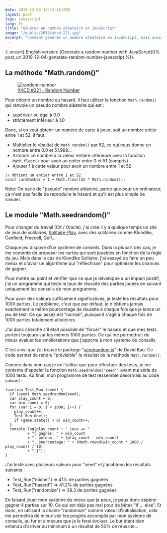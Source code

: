 ```yaml
---
date: 2019-12-03 12:13:15+200
layout: post
tags: javascript
lang: fr
title: "Générer un nombre aléatoire en JavaScript"
image: "/public/2019/xkcd-221.jpg"
excerpt: "Comment générer un nombre aléatoire en JavaScript, mais aussi comment utiliser le module 'seedrandom' pour rendre le hasard plus prévisible."
---
```


{:.encart}
English version: [Generate a random number with JavaScript]({% post_url 2019-12-04-generate-random-number-javascript %}).

## La méthode "Math.random()"

<figure>
  <img src="{{ page.image }}" alt="random-number" />
  <figcaption>
    <a href="https://xkcd.com/221/">XKCD #221 - Random Number</a>
  </figcaption>
</figure>

Pour obtenir un nombre au hasard, il faut utiliser la fonction `Math.random()`
qui renvoie un pseudo nombre aléatoire qui est :

* supérieur ou égal à 0.0
* strictement inférieur à 1.0

Donc, si on veut obtenir un numéro de carte à jouer, soit un nombre entier entre
1 et 52, il faut :

* Multiplier le résultat de `Math.random()` par 52, ce qui nous donne un nombre
entre 0.0 et 51.999...
* Arrondir ce nombre à la valeur entière inférieure avec la fonction
`Math.floor()` pour avoir un entier entre 0 et 51 (compris)
* Ajouter 1 à cette valeur pour avoir un nombre entre 1 et 52

```
// Obtient un entier entre 1 et 52
const cardNumber = 1 + Math.floor(52 * Math.random());
```

Note: On parle de "pseudo" nombre aléatoire, parce que pour un ordinateur, ça
n'est pas facile de reproduire le hasard et qu'il est plus simple de simuler.


## Le module "Math.seedrandom()"

Pour changer du travail (C# / Oracle), j'ai créé il y a quelque temps un site de
jeux de solitaires, [Solitaire-Play](https://www.solitaire-play.com/), avec des
solitaires comme Klondike, Canfield, Freecell, Golf...

Chaque jeu dispose d'un système de conseils. Dans la plupart des cas, je me
contente de proposer les cartes qui sont jouables en fonction de la règle du
jeu. Mais dans le cas de Klondike Solitaire, j'ai essayé de faire un peu mieux
et d'avoir un algorithme qui "réflechisse" pour optimiser les chances de gagner.

Pour mettre au point et vérifier que ce que je développe a un impact positif,
j'ai un programme qui teste le taux de réussite des parties jouées en suivant
uniquement les conseils de mon programme.

Pour avoir des valeurs suffisament significatives, je teste les résultats pour
1000 parties. Le problème, c'est que par défaut, je n'obtiens jamais exactement
le même pourcentage de réussite à chaque fois que je lance un jeu de test. Ce
qui assez est "normal", puisque il s'agit à chaque fois de 1000 parties
totalement aléatoires.

J'ai donc cherché s'il était possible de "forcer" le hasard et que mes tests
portent toujours sur les mêmes 1000 parties. Ce qui me permettrait de mieux
évaluer les améliorations que j'apporte à mon système de conseils.

C'est ainsi que j'ai trouvé le package "[seedrandom.js](https://github.com/davidbau/seedrandom)"
de David Bau. Ce code permet de rendre "prévisible" le résultat de la méthode
`Math.random()`.

Comme dans mon cas je ne l'utilise que pour effectuer des tests, je me contente
d'appeler la fonction `Math.seedrandom("seed")` avant ma série de 1000 tests. Au
final, mon programme de test ressemble désormais au code suivant :

```
function Test_Run (seed) {
  if (seed) Math.seedrandom(seed);
  var play_count = 0;
  var win_count = 0;
  for (var i = 0; i < 1000; i++) {
    play_count++;
    Test_Run_One();
    if (game.state() > 0) win_count++;
  }
  console.log(play_count + " jeux => "
          + "{ gagnés: " + win_count
          + ", perdus: " + (play_count - win_count)
          + ", pourcentage: " + (Math.round(win_count * 1000 / play_count) / 10)
          + " }");
}
```

J'ai testé avec plusieurs valeurs pour "seed" et j'ai obtenu les résultats
suivants :

* Test_Run("michel") => 41% de parties gagnées
* Test_Run("hasard") => 41.2% de parties gagnées
* Test_Run("randomize") => 39.3 de parties gagnées

En faisant jouer mon système du mieux que je peux, je peux donc espérer gagner
4 parties sur 10. Ce qui est déjà pas mal pour de bêtes "if ... else". Et donc,
en utilisant la chaine "randomize" comme valeur d'initialisation, cela me
permettra de mieux voir les progrès accomplis par mon système de conseils, au
fur et à mesure que je le ferai évoluer. Le but étant bien entendu d'arriver au
minimum à un résultat de 50% de réussite...
